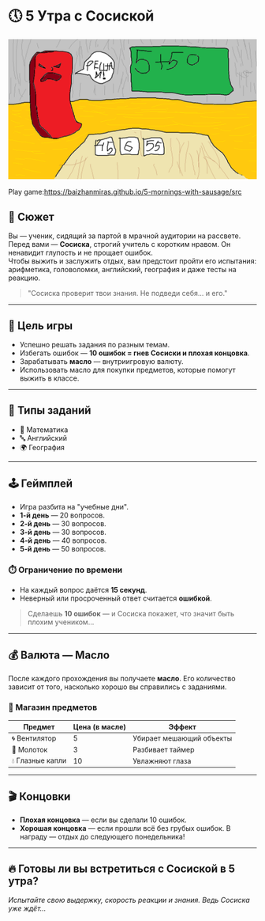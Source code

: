 # 🕔 5 Утра с Сосиской

![Сосиска злится](./src/images/angrySausage.png)

Play game:https://baizhanmiras.github.io/5-mornings-with-sausage/src

## 📜 Сюжет

Вы — ученик, сидящий за партой в мрачной аудитории на рассвете.  
Перед вами — **Сосиска**, строгий учитель с коротким нравом. Он ненавидит глупость и не прощает ошибок.  
Чтобы выжить и заслужить отдых, вам предстоит пройти его испытания:  
арифметика, головоломки, английский, география и даже тесты на реакцию.

> "Сосиска проверит твои знания. Не подведи себя... и его."

---

## 🎯 Цель игры

- Успешно решать задания по разным темам.
- Избегать ошибок — **10 ошибок = гнев Сосиски и плохая концовка**.
- Зарабатывать **масло** — внутриигровую валюту.
- Использовать масло для покупки предметов, которые помогут выжить в классе.

---

## 🧠 Типы заданий

- 🔢 Математика
- 🔤 Английский
- 🌍 География

---

## 🕹️ Геймплей

- Игра разбита на "учебные дни".
- **1-й день** — 20 вопросов.
- **2-й день** — 30 вопросов.
- **3-й день** — 30 вопросов.
- **4-й день** — 40 вопросов.
- **5-й день** — 50 вопросов.

### ⏱️ Ограничение по времени

- На каждый вопрос даётся **15 секунд**.
- Неверный или просроченный ответ считается **ошибкой**.

> Сделаешь **10 ошибок** — и Сосиска покажет, что значит быть плохим учеником...

---

## 💰 Валюта — Масло

После каждого прохождения вы получаете **масло**. Его количество зависит от того, насколько хорошо вы справились с заданиями.

### 🛒 Магазин предметов

| Предмет          | Цена (в масле) | Эффект                   |
| ---------------- | -------------- | ------------------------ |
| 🌀 Вентилятор    | 5              | Убирает мешающий объекты |
| 🔨 Молоток       | 3              | Разбивает таймер         |
| 💧 Глазные капли | 10             | Увлажняют глаза          |

---

## 🎬 Концовки

- **Плохая концовка** — если вы сделали 10 ошибок.
- **Хорошая концовка** — если прошли всё без грубых ошибок. В награду — отдых до следующего понедельника!

---

## 🔥 Готовы ли вы встретиться с Сосиской в 5 утра?

_Испытайте свою выдержку, скорость реакции и знания. Ведь Сосиска уже ждёт…_
